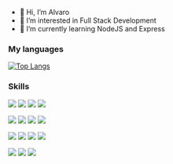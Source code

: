 - 👋 Hi, I’m Alvaro 
- 👀 I’m interested in Full Stack Development
- 🌱 I’m currently learning NodeJS and Express

<h3>My languages</h1>

[![Top Langs](https://github-readme-stats.vercel.app/api/top-langs/?username=budy6991&layout=compact&lang_count=8)](https://github.com/anuraghazra/github-readme-stats)


<h3>Skills</h1>

<img src="https://img.shields.io/badge/Jest-C21325?style=for-the-badge&logo=jest&logoColor=white" /> <img src="https://img.shields.io/badge/JavaScript-323330?style=for-the-badge&logo=javascript&logoColor=F7DF1E" /> <img src="https://img.shields.io/badge/HTML5-E34F26?style=for-the-badge&logo=html5&logoColor=white" /> <img src="https://img.shields.io/badge/CSS3-1572B6?style=for-the-badge&logo=css3&logoColor=white" /> 

<img src="https://img.shields.io/badge/json-5E5C5C?style=for-the-badge&logo=json&logoColor=white" /> <img src="https://img.shields.io/badge/prettier-1A2C34?style=for-the-badge&logo=prettier&logoColor=F7BA3E" /> <img src="https://img.shields.io/badge/eslint-3A33D1?style=for-the-badge&logo=eslint&logoColor=white" /> <img src= "https://img.shields.io/badge/GIT-E44C30?style=for-the-badge&logo=git&logoColor=white" />

<img src="https://img.shields.io/badge/React-20232A?style=for-the-badge&logo=react&logoColor=61DAFB" /> <img src="https://img.shields.io/badge/Tailwind_CSS-38B2AC?style=for-the-badge&logo=tailwind-css&logoColor=white" /> <img src="https://img.shields.io/badge/Webpack-8DD6F9?style=for-the-badge&logo=Webpack&logoColor=white"/> <img src="https://img.shields.io/badge/Vite-B73BFE?style=for-the-badge&logo=vite&logoColor=FFD62E"/>

<img src="https://img.shields.io/badge/GitHub-100000?style=for-the-badge&logo=github&logoColor=white"/> <img src="https://img.shields.io/badge/npm-CB3837?style=for-the-badge&logo=npm&logoColor=white"/> <img src="https://img.shields.io/badge/firebase-ffca28?style=for-the-badge&logo=firebase&logoColor=black"/>
 

 	
<!---
budy6991/budy6991 is a ✨ special ✨ repository because its `README.md` (this file) appears on your GitHub profile.
You can click the Preview link to take a look at your changes.
--->
